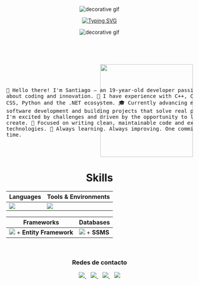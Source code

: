 <!-- 🎥 GIF decorativo arriba -->
<p align="center">
  <img src="https://user-images.githubusercontent.com/73097560/115834477-dbab4500-a447-11eb-908a-139a6edaec5c.gif" alt="decorative gif" />
</p>
 
<!-- ⌨️ Texto animado estilo "escribiendo" -->
<p align="center">
  <a href="https://git.io/typing-svg">
    <img src="https://readme-typing-svg.demolab.com?font=Georgia&weight=800&pause=1000&size=33&color=888888&center=true&vCenter=true&width=500&height=80&lines=Hi%2C+I'm+Santiago+%F0%9F%91%8B;Welcome+to+my+GitHub+profile!" alt="Typing SVG" />
  </a>
</p>

<!-- 🎥 GIF decorativo abajo -->
<p align="center">
  <img src="https://user-images.githubusercontent.com/73097560/115834477-dbab4500-a447-11eb-908a-139a6edaec5c.gif" alt="decorative gif" />
</p>


<p align="center" >
</p>

<br>
<br>
<pre>
<picture>
  <img align="right" src="https://github.com/7oSkaaa/7oSkaaa/blob/main/Images/Right_Side.gif?raw=true" width="250px" />
</picture>

👋 Hello there! I'm Santiago — an 19-year-old developer passionate about coding
    and innovation.
🎯 I have experience with C++, C#, HTML, CSS, Python and the .NET ecosystem.
🎓 Currently advancing my studies in software development and building projects
    that solve real problems.
🚀 I'm excited by challenges and driven by the opportunity to learn and create.
🧠 Focused on writing clean, maintainable code and exploring new technologies.
🌱 Always learning. Always improving. One commit at a time.

</pre>


<div align="Center">
<h1>Skills</h1>
</div>

<div align="center">

| Languages | Tools & Environments |
| --------- | -------------------- |
| <img src="https://skillicons.dev/icons?i=dotnet,html,css,cpp,python" /> | <img src="https://skillicons.dev/icons?i=visualstudio,vscode,github,git" /> |

| Frameworks | Databases | 
| -----------|----------- |
| <img src="https://skillicons.dev/icons?i=dotnet" /> + <b>Entity Framework</b> | <img src="https://skillicons.dev/icons?i=mysql" /> + <b>SSMS</b> |

</div>



<div align="center">

<div align="center">

</p>

<br>

<div align="center">

<h3>Redes de contacto</h3>

<a href="mailto:ssantiago.xz1130@gmail.com">
  <img src="https://skillicons.dev/icons?i=gmail" />
</a>
&nbsp;&nbsp;
<a href="https://www.instagram.com/santiago___l/">
  <img src="https://skillicons.dev/icons?i=instagram" />
</a>
&nbsp;&nbsp;
<a href="https://discord.com/users/714309425401167913">
  <img src="https://skillicons.dev/icons?i=discord" />
</a>
&nbsp;&nbsp;
<a href="https://www.linkedin.com/in/santiago-p%C3%A9rez-sarabia-859b51290/">
  <img src="https://skillicons.dev/icons?i=linkedin" />
</a>


</div>
 
 
 
 
 
 
 
 
 
 
 
 
 
 
 
 
 
 
 
 
 
 
 
 
 
 
 
 
 
 
 
 
 
 
 
 
 
 
 
 
 
 
 
 
 
 
 
 
 
 
 
 
 
 
 
 
 
 
 
 
 
 
 
 
 
 
 
 
 
 
 
 
 
 
 
 
 
 
